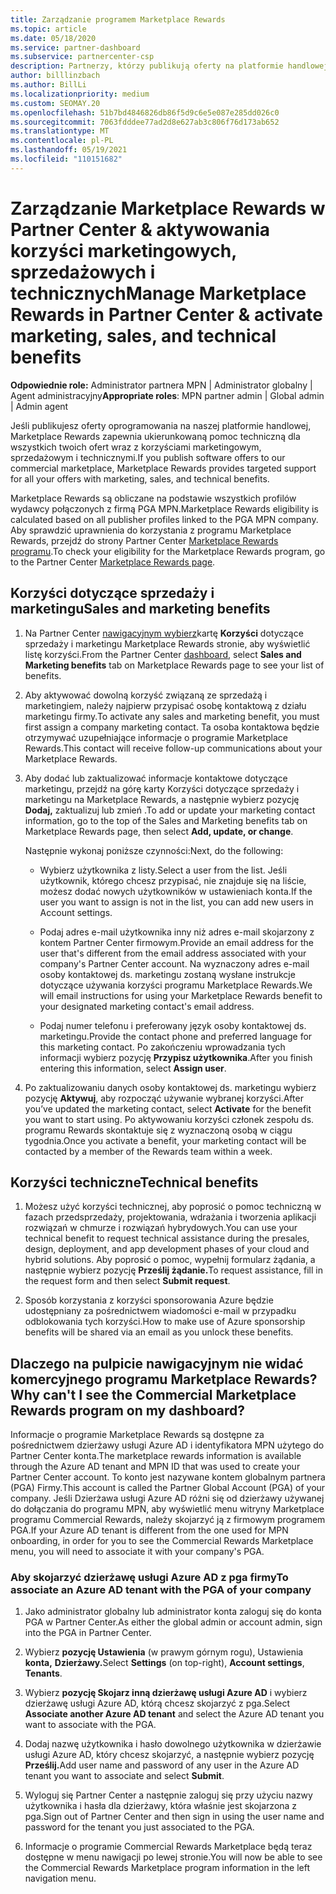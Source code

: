 ```yaml
---
title: Zarządzanie programem Marketplace Rewards
ms.topic: article
ms.date: 05/18/2020
ms.service: partner-dashboard
ms.subservice: partnercenter-csp
description: Partnerzy, którzy publikują oferty na platformie handlowej, kwalifikują się do korzyści, które oferują pomoc techniczną w marketingu.
author: billlinzbach
ms.author: BillLi
ms.localizationpriority: medium
ms.custom: SEOMAY.20
ms.openlocfilehash: 51b7bd4846826db86f5d9c6e5e087e285dd026c0
ms.sourcegitcommit: 7063fdddee77ad2d8e627ab3c806f76d173ab652
ms.translationtype: MT
ms.contentlocale: pl-PL
ms.lasthandoff: 05/19/2021
ms.locfileid: "110151682"
---
```

# <a name="manage-marketplace-rewards-in-partner-center--activate-marketing-sales-and-technical-benefits"></a><span data-ttu-id="b5dab-103">Zarządzanie Marketplace Rewards w Partner Center & aktywowania korzyści marketingowych, sprzedażowych i technicznych</span><span class="sxs-lookup"><span data-stu-id="b5dab-103">Manage Marketplace Rewards in Partner Center & activate marketing, sales, and technical benefits</span></span>

<span data-ttu-id="b5dab-104">**Odpowiednie role:** Administrator partnera MPN | Administrator globalny | Agent administracyjny</span><span class="sxs-lookup"><span data-stu-id="b5dab-104">**Appropriate roles**: MPN partner admin | Global admin | Admin agent</span></span>

<span data-ttu-id="b5dab-105">Jeśli publikujesz oferty oprogramowania na naszej platformie handlowej, Marketplace Rewards zapewnia ukierunkowaną pomoc techniczną dla wszystkich twoich ofert wraz z korzyściami marketingowym, sprzedażowym i technicznymi.</span><span class="sxs-lookup"><span data-stu-id="b5dab-105">If you  publish software offers to our commercial marketplace, Marketplace Rewards provides targeted support for all your offers with marketing, sales, and technical benefits.</span></span>

<span data-ttu-id="b5dab-106">Marketplace Rewards są obliczane na podstawie wszystkich profilów wydawcy połączonych z firmą PGA MPN.</span><span class="sxs-lookup"><span data-stu-id="b5dab-106">Marketplace Rewards eligibility is calculated based on all publisher profiles linked to the PGA MPN company.</span></span> <span data-ttu-id="b5dab-107">Aby sprawdzić uprawnienia do korzystania z programu Marketplace Rewards, przejdź do strony Partner Center [Marketplace Rewards programu](https://partner.microsoft.com/dashboard/mpn/program/commercialmarketplace).</span><span class="sxs-lookup"><span data-stu-id="b5dab-107">To check your eligibility for the Marketplace Rewards program, go to the Partner Center [Marketplace Rewards page](https://partner.microsoft.com/dashboard/mpn/program/commercialmarketplace).</span></span>

## <a name="sales-and-marketing-benefits"></a><span data-ttu-id="b5dab-108">Korzyści dotyczące sprzedaży i marketingu</span><span class="sxs-lookup"><span data-stu-id="b5dab-108">Sales and marketing benefits</span></span>

1. <span data-ttu-id="b5dab-109">Na Partner Center [nawigacyjnym wybierz](https://partner.microsoft.com/dashboard)kartę **Korzyści** dotyczące sprzedaży i marketingu Marketplace Rewards stronie, aby wyświetlić listę korzyści.</span><span class="sxs-lookup"><span data-stu-id="b5dab-109">From the Partner Center [dashboard](https://partner.microsoft.com/dashboard), select **Sales and Marketing benefits** tab on Marketplace Rewards page to see your list of benefits.</span></span> 

2. <span data-ttu-id="b5dab-110">Aby aktywować dowolną korzyść związaną ze sprzedażą i marketingiem, należy najpierw przypisać osobę kontaktową z działu marketingu firmy.</span><span class="sxs-lookup"><span data-stu-id="b5dab-110">To activate any sales and marketing benefit, you must first assign a company marketing contact.</span></span> <span data-ttu-id="b5dab-111">Ta osoba kontaktowa będzie otrzymywać uzupełniające informacje o programie Marketplace Rewards.</span><span class="sxs-lookup"><span data-stu-id="b5dab-111">This contact will receive follow-up communications about your Marketplace Rewards.</span></span>

3. <span data-ttu-id="b5dab-112">Aby dodać lub zaktualizować informacje kontaktowe dotyczące marketingu, przejdź na górę karty Korzyści dotyczące sprzedaży i marketingu na Marketplace Rewards, a następnie wybierz pozycję **Dodaj,** zaktualizuj lub zmień .</span><span class="sxs-lookup"><span data-stu-id="b5dab-112">To add or update your marketing contact information, go to the top of the Sales and Marketing benefits tab on Marketplace Rewards page, then select **Add, update, or change**.</span></span> 

   <span data-ttu-id="b5dab-113">Następnie wykonaj poniższe czynności:</span><span class="sxs-lookup"><span data-stu-id="b5dab-113">Next, do the following:</span></span>

   - <span data-ttu-id="b5dab-114">Wybierz użytkownika z listy.</span><span class="sxs-lookup"><span data-stu-id="b5dab-114">Select a user from the list.</span></span> <span data-ttu-id="b5dab-115">Jeśli użytkownik, którego chcesz przypisać, nie znajduje się na liście, możesz dodać nowych użytkowników w ustawieniach konta.</span><span class="sxs-lookup"><span data-stu-id="b5dab-115">If the user you want to assign is not in the list, you can add new users in Account settings.</span></span>

   - <span data-ttu-id="b5dab-116">Podaj adres e-mail użytkownika inny niż adres e-mail skojarzony z kontem Partner Center firmowym.</span><span class="sxs-lookup"><span data-stu-id="b5dab-116">Provide an email address for the user that's different from the email address associated with your company's Partner Center account.</span></span> <span data-ttu-id="b5dab-117">Na wyznaczony adres e-mail osoby kontaktowej ds. marketingu zostaną wysłane instrukcje dotyczące używania korzyści programu Marketplace Rewards.</span><span class="sxs-lookup"><span data-stu-id="b5dab-117">We will email instructions for using your Marketplace Rewards benefit to your designated marketing contact's email address.</span></span>

   - <span data-ttu-id="b5dab-118">Podaj numer telefonu i preferowany język osoby kontaktowej ds. marketingu.</span><span class="sxs-lookup"><span data-stu-id="b5dab-118">Provide the contact phone and preferred language for this marketing contact.</span></span> <span data-ttu-id="b5dab-119">Po zakończeniu wprowadzania tych informacji wybierz pozycję **Przypisz użytkownika**.</span><span class="sxs-lookup"><span data-stu-id="b5dab-119">After you finish entering this information, select **Assign user**.</span></span>

4. <span data-ttu-id="b5dab-120">Po zaktualizowaniu danych osoby kontaktowej ds. marketingu wybierz pozycję **Aktywuj**, aby rozpocząć używanie wybranej korzyści.</span><span class="sxs-lookup"><span data-stu-id="b5dab-120">After you’ve updated the marketing contact, select **Activate** for the benefit you want to start using.</span></span> <span data-ttu-id="b5dab-121">Po aktywowaniu korzyści członek zespołu ds. programu Rewards skontaktuje się z wyznaczoną osobą w ciągu tygodnia.</span><span class="sxs-lookup"><span data-stu-id="b5dab-121">Once you activate a benefit, your marketing contact will be contacted by a member of the Rewards team within a week.</span></span>

## <a name="technical-benefits"></a><span data-ttu-id="b5dab-122">Korzyści techniczne</span><span class="sxs-lookup"><span data-stu-id="b5dab-122">Technical benefits</span></span>

1. <span data-ttu-id="b5dab-123">Możesz użyć korzyści technicznej, aby poprosić o pomoc techniczną w fazach przedsprzedaży, projektowania, wdrażania i tworzenia aplikacji rozwiązań w chmurze i rozwiązań hybrydowych.</span><span class="sxs-lookup"><span data-stu-id="b5dab-123">You can use your technical benefit to request technical assistance during the presales, design, deployment, and app development phases of your cloud and hybrid solutions.</span></span> <span data-ttu-id="b5dab-124">Aby poprosić o pomoc, wypełnij formularz żądania, a następnie wybierz pozycję **Prześlij żądanie.**</span><span class="sxs-lookup"><span data-stu-id="b5dab-124">To request assistance, fill in the request form and then select **Submit request**.</span></span>

2. <span data-ttu-id="b5dab-125">Sposób korzystania z korzyści sponsorowania Azure będzie udostępniany za pośrednictwem wiadomości e-mail w przypadku odblokowania tych korzyści.</span><span class="sxs-lookup"><span data-stu-id="b5dab-125">How to make use of Azure sponsorship benefits will be shared via an email as you unlock these benefits.</span></span>

## <a name="why-cant-i-see-the-commercial-marketplace-rewards-program-on-my-dashboard"></a><span data-ttu-id="b5dab-126">Dlaczego na pulpicie nawigacyjnym nie widać komercyjnego programu Marketplace Rewards?</span><span class="sxs-lookup"><span data-stu-id="b5dab-126">Why can't I see the Commercial Marketplace Rewards program on my dashboard?</span></span>

<span data-ttu-id="b5dab-127">Informacje o programie Marketplace Rewards są dostępne za pośrednictwem dzierżawy usługi Azure AD i identyfikatora MPN użytego do Partner Center konta.</span><span class="sxs-lookup"><span data-stu-id="b5dab-127">The marketplace rewards information is available through the Azure AD tenant and MPN ID that was used to create your Partner Center account.</span></span> <span data-ttu-id="b5dab-128">To konto jest nazywane kontem globalnym partnera (PGA) Firmy.</span><span class="sxs-lookup"><span data-stu-id="b5dab-128">This account is called the Partner Global Account (PGA) of your company.</span></span> <span data-ttu-id="b5dab-129">Jeśli Dzierżawa usługi Azure AD różni się od dzierżawy używanej do dołączania do programu MPN, aby wyświetlić menu witryny Marketplace programu Commercial Rewards, należy skojarzyć ją z firmowym programem PGA.</span><span class="sxs-lookup"><span data-stu-id="b5dab-129">If your Azure AD tenant is different from the  one used for MPN onboarding, in order for you to see the Commercial Rewards Marketplace menu, you will need to associate it with your company's PGA.</span></span>

### <a name="to-associate-an-azure-ad-tenant-with-the-pga-of-your-company"></a><span data-ttu-id="b5dab-130">Aby skojarzyć dzierżawę usługi Azure AD z pga firmy</span><span class="sxs-lookup"><span data-stu-id="b5dab-130">To associate an Azure AD tenant with the PGA of your company</span></span>

1. <span data-ttu-id="b5dab-131">Jako administrator globalny lub administrator konta zaloguj się do konta PGA w Partner Center.</span><span class="sxs-lookup"><span data-stu-id="b5dab-131">As either the global admin or account admin, sign into the PGA in Partner Center.</span></span>

2. <span data-ttu-id="b5dab-132">Wybierz **pozycję Ustawienia** (w prawym górnym rogu), Ustawienia **konta,** **Dzierżawy.**</span><span class="sxs-lookup"><span data-stu-id="b5dab-132">Select **Settings** (on top-right), **Account settings**, **Tenants**.</span></span> 

3. <span data-ttu-id="b5dab-133">Wybierz **pozycję Skojarz inną dzierżawę usługi Azure AD** i wybierz dzierżawę usługi Azure AD, którą chcesz skojarzyć z pga.</span><span class="sxs-lookup"><span data-stu-id="b5dab-133">Select **Associate another Azure AD tenant** and select the Azure AD tenant you want to associate with the PGA.</span></span>

4. <span data-ttu-id="b5dab-134">Dodaj nazwę użytkownika i hasło dowolnego użytkownika w dzierżawie usługi Azure AD, który chcesz skojarzyć, a następnie wybierz pozycję **Prześlij.**</span><span class="sxs-lookup"><span data-stu-id="b5dab-134">Add user name and password of any user in the Azure AD tenant you want to associate and select **Submit**.</span></span>

5. <span data-ttu-id="b5dab-135">Wyloguj się Partner Center a następnie zaloguj się przy użyciu nazwy użytkownika i hasła dla dzierżawy, która właśnie jest skojarzona z pga.</span><span class="sxs-lookup"><span data-stu-id="b5dab-135">Sign out of Partner Center and then sign in using the user name and password for the tenant you just associated to the PGA.</span></span>

6. <span data-ttu-id="b5dab-136">Informacje o programie Commercial Rewards Marketplace będą teraz dostępne w menu nawigacji po lewej stronie.</span><span class="sxs-lookup"><span data-stu-id="b5dab-136">You will now be able to see the Commercial Rewards Marketplace program information in the left navigation menu.</span></span>

